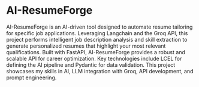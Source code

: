 # AI-ResumeForge

AI-ResumeForge is an AI-driven tool designed to automate resume tailoring for specific job applications. Leveraging Langchain and the Groq API, this project performs intelligent job description analysis and skill extraction to generate personalized resumes that highlight your most relevant qualifications. Built with FastAPI, AI-ResumeForge provides a robust and scalable API for career optimization. Key technologies include LCEL for defining the AI pipeline and Pydantic for data validation. This project showcases my skills in AI, LLM integration with Groq, API development, and prompt engineering.
